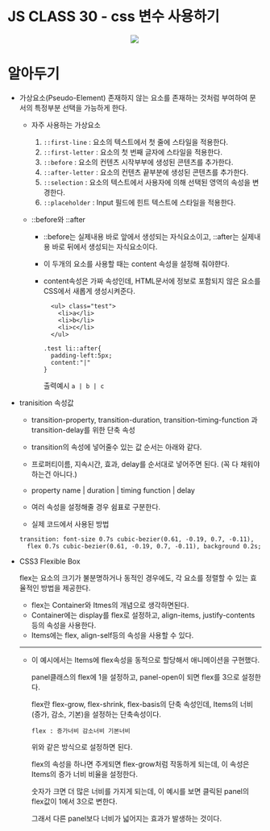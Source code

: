# JS CLASS 30 - css 변수 사용하기

<p align="center">
  <img src="https://user-images.githubusercontent.com/64346737/105286229-38088980-5bf9-11eb-9374-9fe4ac401fa4.gif" /> 
  </p>

# 알아두기

- 가상요소(Pseudo-Element)
  존재하지 않는 요소를 존재하는 것처럼 부여하여 문서의 특정부분 선택을 가능하게 한다.

  - 자주 사용하는 가상요소

    1. `::first-line` : 요소의 텍스트에서 첫 줄에 스타일을 적용한다.
    2. `::first-letter` : 요소의 첫 번째 글자에 스타일을 적용한다.
    3. `::before` : 요소의 컨텐츠 시작부부에 생성된 콘텐츠를 추가한다.
    4. `::after-letter` : 요소의 컨텐츠 끝부분에 생성된 콘텐츠를 추가한다.
    5. `::selection` : 요소의 텍스트에서 사용자에 의해 선택된 영역의 속성을 변경한다.
    6. `::placeholder` : Input 필드에 힌트 텍스트에 스타일을 적용한다.

  - ::before와 ::after

    - ::before는 실제내용 바로 앞에서 생성되는 자식요소이고, ::after는 실제내용 바로 뒤에서 생성되는 자식요소이다.
    - 이 두개의 요소를 사용할 때는 content 속성을 설정해 줘야햔다.
    - content속성은 가짜 속성인데, HTML문서에 정보로 포함되지 않은 요소를 CSS에서 새롭게 생성시켜준다.

      ```
        <ul> class="test">
          <li>a</li>
          <li>b</li>
          <li>c</li>
        </ul>
      ```

      ```
      .test li::after{
        padding-left:5px;
        content:"|"
      }
      ```

      출력예시
      `a | b | c`

- tranisition 속성값

  - transition-property, transition-duration, transition-timing-function 과 transition-delay를 위한 단축 속성
  - transition의 속성에 넣어줄수 있는 값 순서는 아래와 같다.
  - 프로퍼티이름, 지속시간, 효과, delay를 순서대로 넣어주면 된다. (꼭 다 채워야 하는건 아니다.)
  - property name | duration | timing function | delay
  - 여러 속성을 설정해줄 경우 쉼표로 구분한다.

  - 실제 코드에서 사용된 방법

  ```
  transition: font-size 0.7s cubic-bezier(0.61, -0.19, 0.7, -0.11),
    flex 0.7s cubic-bezier(0.61, -0.19, 0.7, -0.11), background 0.2s;
  ```

- CSS3 Flexible Box

  flex는 요소의 크기가 불분명하거나 동적인 경우에도, 각 요소를 정렬할 수 있는 효율적인 방법을 제공한다.

  - flex는 Container와 Itmes의 개념으로 생각하면된다.
  - Container에는 display를 flex로 설정하고, align-items, justify-contents 등의 속성을 사용한다.
  - Items에는 flex, align-self등의 속성을 사용할 수 있다.

  ***

  - 이 예시에서는 Items에 flex속성을 동적으로 할당해서 애니메이션을 구현했다.

    panel클래스의 flex에 1을 설정하고, panel-open이 되면 flex를 3으로 설정한다.

    flex란 flex-grow, flex-shrink, flex-basis의 단축 속성인데, Items의 너비(증가, 감소, 기본)을 설정하는 단축속성이다.

    `flex : 증가너비 감소너비 기본너비`

    위와 같은 방식으로 설정하면 된다.

    flex의 속성을 하나면 주게되면 flex-grow처럼 작동하게 되는데, 이 속성은 Items의 증가 너비 비율을 설정한다.

    숫자가 크면 더 많은 너비를 가지게 되는데, 이 예시를 보면 클릭된 panel의 flex값이 1에서 3으로 변한다.

    그래서 다른 panel보다 너비가 넓어지는 효과가 발생하는 것이다.
